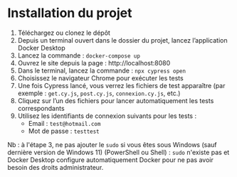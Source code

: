 # Installation du projet  
1. Téléchargez ou clonez le dépôt  
2. Depuis un terminal ouvert dans le dossier du projet, lancez l’application Docker Desktop  
3. Lancez la commande : `docker-compose up`  
4. Ouvrez le site depuis la page : http://localhost:8080  
5. Dans le terminal, lancez la commande : `npx cypress open`  
6. Choisissez le navigateur Chrome pour exécuter les tests  
7. Une fois Cypress lancé, vous verrez les fichiers de test apparaître (par exemple : `get.cy.js`, `post.cy.js`, `connexion.cy.js`, etc.)  
8. Cliquez sur l’un des fichiers pour lancer automatiquement les tests correspondants  
9. Utilisez les identifiants de connexion suivants pour les tests :
   - Email : `test@hotmail.com`
   - Mot de passe : `testtest`

Nb : à l'étape 3, ne pas ajouter le `sudo` si vous êtes sous Windows (sauf dernière version de Windows 11) (PowerShell ou Shell) : `sudo` n'existe pas et Docker Desktop configure automatiquement Docker pour ne pas avoir besoin des droits administrateur.
